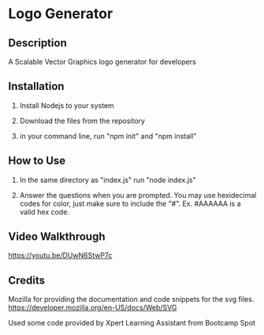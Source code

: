 # Logo Generator

## Description

A Scalable Vector Graphics logo generator for developers

## Installation

1. Install Nodejs to your system

2. Download the files from the repository

3. in your command line, run "npm init" and "npm install"

## How to Use

1. In the same directory as "index.js" run "node index.js"

2. Answer the questions when you are prompted. You may use hexidecimal codes for color, just make sure to include the "#". Ex. #AAAAAA is a valid hex code.

## Video Walkthrough

https://youtu.be/DUwN6StwP7c

## Credits

Mozilla for providing the documentation and code snippets for the svg files.
https://developer.mozilla.org/en-US/docs/Web/SVG

Used some code provided by Xpert Learning Assistant from Bootcamp Spot
